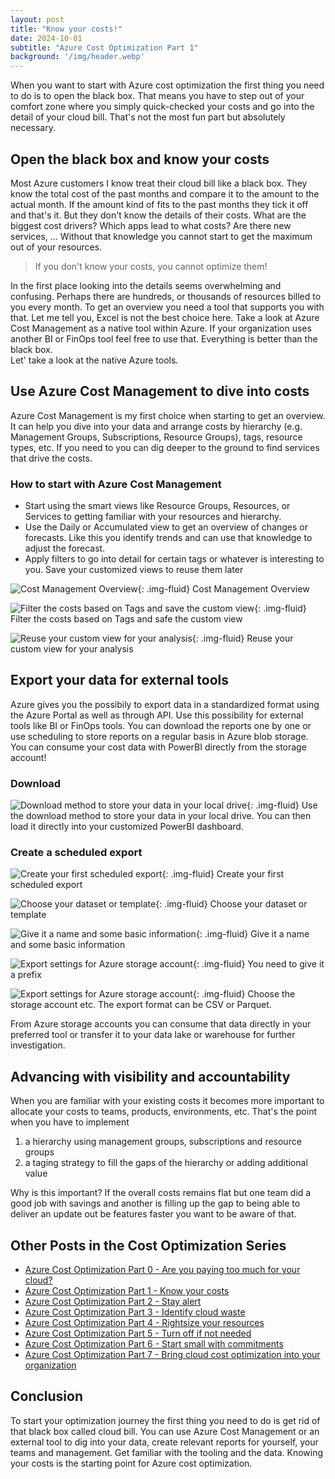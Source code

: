 ```yaml
---
layout: post
title: "Know your costs!"
date: 2024-10-01
subtitle: "Azure Cost Optimization Part 1"
background: '/img/header.webp'
---
```

When you want to start with Azure cost optimization the first thing you need to do is to open the black box. That means you have to step out of your comfort zone where you simply quick-checked your costs and go into the detail of your cloud bill. That's not the most fun part but absolutely necessary.

## Open the black box and know your costs

Most Azure customers I know treat their cloud bill like a black box. They know the total cost of the past months and compare it to the amount to the actual month. If the amount kind of fits to the past months they tick it off and that's it.
But they don't know the details of their costs. What are the biggest cost drivers? Which apps lead to what costs? Are there new services, ... Without that knowledge you cannot start to get the maximum out of your resources.  
> If you don't know your costs, you cannot optimize them!

In the first place looking into the details seems overwhelming and confusing. Perhaps there are hundreds, or thousands of resources billed to you every month. To get an overview you need a tool that supports you with that. Let me tell you, Excel is not the best choice here. Take a look at Azure Cost Management as a native tool within Azure. If your organization uses another BI or FinOps tool feel free to use that. Everything is better than the black box.  
Let' take a look at the native Azure tools.

## Use Azure Cost Management to dive into costs

Azure Cost Management is my first choice when starting to get an overview. It can help you dive into your data and arrange costs by hierarchy (e.g. Management Groups, Subscriptions, Resource Groups), tags, resource types, etc. If you need to you can  dig deeper to the ground to find services that drive the costs.  

### How to start with Azure Cost Management

- Start using the smart views like Resource Groups, Resources, or Services to getting familiar with your resources and hierarchy.  
- Use the Daily or Accumulated view to get an overview of changes or forecasts. Like this you identify trends and can use that knowledge to adjust the forecast.
- Apply filters to go into detail for certain tags or whatever is interesting to you. Save your customized views to reuse them later

![Cost Management Overview](/img/posts/006.png){: .img-fluid}
Cost Management Overview

![Filter the costs based on Tags and save the custom view](/img/posts/007.png){: .img-fluid}
Filter the costs based on Tags and safe the custom view

![Reuse your custom view for your analysis](/img/posts/008.png){: .img-fluid}
Reuse your custom view for your analysis

## Export your data for external tools

Azure gives you the possibily to export data in a standardized format using the Azure Portal as well as through API. Use this possibility for external tools like BI or FinOps tools. You can download the reports one by one or use scheduling to store reports on a regular basis in Azure blob storage.  
You can consume your cost data with PowerBI directly from the storage account!

### Download

![Download method to store your data in your local drive](/img/posts/009.png){: .img-fluid}
Use the download method to store your data in your local drive.  You can then load it directly into your customized PowerBI dashboard.

### Create a scheduled export

![Create your first scheduled export](/img/posts/010.png){: .img-fluid}
Create your first scheduled export

![Choose your dataset or template](/img/posts/011.png){: .img-fluid}
Choose your dataset or template

![Give it a name and some basic information](/img/posts/012.png){: .img-fluid}
Give it a name and some basic information

![Export settings for Azure storage account](/img/posts/013.png){: .img-fluid}
You need to give it a prefix

![Export settings for Azure storage account](/img/posts/013.png){: .img-fluid}
Choose the storage account etc. The export format can be CSV or Parquet.

From Azure storage accounts you can consume that data directly in your preferred tool or transfer it to your data lake or warehouse for further investigation.

## Advancing with visibility and accountability

When you are familiar with your existing costs it becomes more important to allocate your costs to teams, products, environments, etc. That's the point when you have to implement

1. a hierarchy using management groups, subscriptions and resource groups
2. a taging strategy to fill the gaps of the hierarchy or adding additional value

Why is this important? If the overall costs remains flat but one team did a good job with savings and another is filling up the gap  to being able to deliver an update out be features faster you want to be aware of that.

## Other Posts in the Cost Optimization Series

- [Azure Cost Optimization Part 0 - Are you paying too much for your cloud?](2024-09-25-are-you-paying-too-much-for-your-cloud.md)
- [Azure Cost Optimization Part 1 - Know your costs](2024-10-01-azure-cost-optimization-part-1-know-your-costs.md)
- [Azure Cost Optimization Part 2 - Stay alert](2024-10-14-azure-cost-optimization-part-2-stay-alert.md)
- [Azure Cost Optimization Part 3 - Identify cloud waste](2024-10-16-azure-cost-optimization-part-3-identify-cloud-waste.md)
- [Azure Cost Optimization Part 4 - Rightsize your resources](2024-10-24-azure-cost-optimization-part-4-rightsize-your-resources.md)
- [Azure Cost Optimization Part 5 - Turn off if not needed](2024-11-15-azure-cost-optimization-part-5-turn-off-if-not-needed.md)
- [Azure Cost Optimization Part 6 - Start small with commitments](2024-12-30-azure-cost-optimization-part-6-start-small-with-commitments.md)
- [Azure Cost Optimization Part 7 - Bring cloud cost optimization into your organization](2024-12-23-azure-cost-opmization-part-7-bring-cloud-cost-optimization-to-your-organization.md)

## Conclusion

To start your optimization journey the first thing you need to do is get rid of that black box called cloud bill. You can use Azure Cost Management or an external tool to dig into your data, create relevant reports for yourself, your teams and management. Get familiar with the tooling and the data. Knowing your costs is the starting point for Azure cost optimization.
